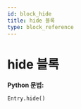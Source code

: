 ```yaml
---
id: block_hide
title: hide 블록
type: block_reference
---
```


# hide 블록

**Python 문법:**
```python
Entry.hide()
```

